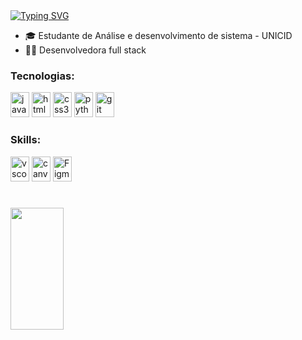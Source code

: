 <a href="https://git.io/typing-svg">
  <img src="https://readme-typing-svg.herokuapp.com/?color=ffaac6&size=25&center=false&vCenter=true&width=1000&lines=Welcome!+👋;I'm+Laura+de+Medeiros+👩‍💻+:%29" alt="Typing SVG">
</a>

<div>
  <ul>
    <li>🎓 Estudante de Análise e desenvolvimento de sistema - UNICID</li>
    <li>👩‍💻 Desenvolvedora full stack</li> 
  </ul>
</div>

<h3 align="stretch">Tecnologias:</h3>
<div align="stretch">
  <img src="https://cdn.jsdelivr.net/gh/devicons/devicon/icons/javascript/javascript-original.svg" height="40" width="30" alt="javascript logo" />
  <img src="https://cdn.jsdelivr.net/gh/devicons/devicon/icons/html5/html5-original.svg" height="40" width="30" alt="html5 logo" />
  <img src="https://cdn.jsdelivr.net/gh/devicons/devicon/icons/css3/css3-original.svg" height="40" width="30" alt="css3 logo" />
  <img src="https://cdn.jsdelivr.net/gh/devicons/devicon/icons/python/python-original.svg" height="40" width="30" alt="python logo" />
  <img src="https://icongr.am/devicon/git-original.svg?size=128&color=currentColor" height="40" width="30" alt="git"/>
</div>

<h3 aling="stretch">Skills:</h3>
<div align="stretch">
    <img src="https://cdn.jsdelivr.net/gh/devicons/devicon/icons/vscode/vscode-original.svg" height="40" width="30" alt="vscode logo" />
    <img src="https://cdn.jsdelivr.net/gh/devicons/devicon/icons/canva/canva-original.svg" height="40" width="30" alt="canva logo" />
    <img src="https://cdn.jsdelivr.net/gh/devicons/devicon/icons/figma/figma-original.svg" height="40" width="30" alt="Figma" />
</div>

#

<div>
  <img width="41%" height="195px" src="https://github-readme-stats.vercel.app/api/top-langs/?username=LauraMdrs&layout=compact&hide_border=false&border_color=ffaac6&title_color=ffaac6&text_color=ffaac6&bg_color=0d1117" />
</div>
